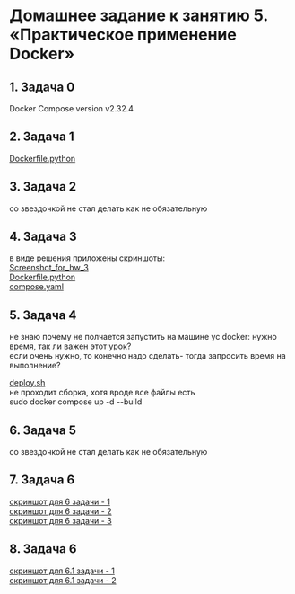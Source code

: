 # **Домашнее задание к занятию 5. «Практическое применение Docker»**

## **1. Задача 0**  
Docker Compose version v2.32.4

## **2. Задача 1**  
[Dockerfile.python](https://github.com/Zufo77/Netology/blob/main/05-virt-04-docker-in-practice/shvirtd-example-python/Dockerfile.python)

## **3. Задача 2**  
со звездочкой не стал делать как не обязательную

## **4. Задача 3**  
в виде решения приложены скриншоты:  
[Screenshot_for_hw_3](https://github.com/Zufo77/Netology/blob/main/05-virt-04-docker-in-practice/shvirtd-example-python/yrz_hw3.png)  
[Dockerfile.python](https://github.com/Zufo77/Netology/blob/main/05-virt-04-docker-in-practice/shvirtd-example-python/Dockerfile.python)  
[compose.yaml](https://github.com/Zufo77/Netology/blob/main/05-virt-04-docker-in-practice/shvirtd-example-python/compose.yaml)  

## **5. Задача 4**   
не знаю почему не полчается запустить на машине yc docker: нужно время, так ли важен этот урок?  
если очень нужно, то конечно надо сделать- тогда запросить время на выполнение?  

[deploy.sh](https://github.com/Zufo77/Netology/blob/main/05-virt-04-docker-in-practice/deploy.sh)  
не проходит сборка, хотя вроде все файлы есть  
sudo docker compose up -d --build  

## **6. Задача 5**   
со звездочкой не стал делать как не обязательную  

## **7. Задача 6**   
[скриншот для 6 задачи - 1](https://github.com/Zufo77/Netology/blob/main/05-virt-04-docker-in-practice/yrz_hw_6.0.1.png)  
[скриншот для 6 задачи - 2](https://github.com/Zufo77/Netology/blob/main/05-virt-04-docker-in-practice/yrz_hw_6.0.2.png)  
[скриншот для 6 задачи - 3](https://github.com/Zufo77/Netology/blob/main/05-virt-04-docker-in-practice/yrz_hw_6.0.3.png)  

## **8. Задача 6**   
[скриншот для 6.1 задачи - 1](https://github.com/Zufo77/Netology/blob/main/05-virt-04-docker-in-practice/yrz_hw_6.1.1.png)  
[скриншот для 6.1 задачи - 2](https://github.com/Zufo77/Netology/blob/main/05-virt-04-docker-in-practice/yrz_hw_6.1.2.png)  
